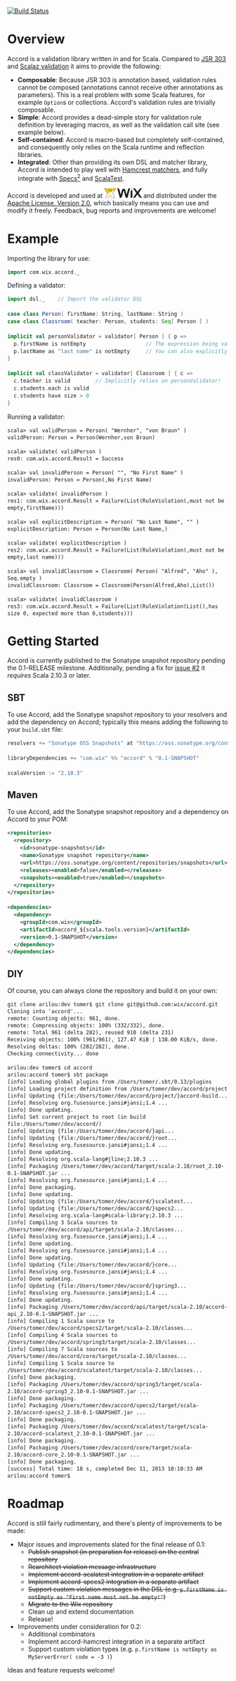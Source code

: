 [![Build Status](https://travis-ci.org/holograph/accord.png)](https://travis-ci.org/holograph/accord)

Overview
========

Accord is a validation library written in and for Scala. Compared to [JSR 303](http://jcp.org/en/jsr/detail?id=303) and [Scalaz validation](https://github.com/scalaz/scalaz/blob/scalaz-seven/core/src/main/scala/scalaz/Validation.scala) it aims to provide the following:

* __Composable__: Because JSR 303 is annotation based, validation rules cannot be composed (annotations cannot receive other annotations as parameters). This is a real problem with some Scala features, for example `Option`s or collections. Accord's validation rules are trivially composable.
* __Simple__: Accord provides a dead-simple story for validation rule definition by leveraging macros, as well as the validation call site (see example below).
* __Self-contained__: Accord is macro-based but completely self-contained, and consequently only relies on the Scala runtime and reflection libraries.
* __Integrated__: Other than providing its own DSL and matcher library, Accord is intended to play well with [Hamcrest matchers](https://github.com/hamcrest/JavaHamcrest), and fully integrate with [Specs<sup>2</sup>](http://etorreborre.github.io/specs2/) and [ScalaTest](http://www.scalatest.org/).

Accord is developed and used at [![Wix.com Logo](wix_logo.png)](http://www.wix.com) and distributed under the [Apache License, Version 2.0](http://www.apache.org/licenses/LICENSE-2.0), which basically means you can use and modify it freely. Feedback, bug reports and improvements are welcome!

Example
=======

Importing the library for use:

```scala
import com.wix.accord._
```

Defining a validator:

```scala
import dsl._    // Import the validator DSL

case class Person( firstName: String, lastName: String )
case class Classroom( teacher: Person, students: Seq[ Person ] )

implicit val personValidator = validator[ Person ] { p =>
  p.firstName is notEmpty                   // The expression being validated is resolved automatically, see below
  p.lastName as "last name" is notEmpty     // You can also explicitly describe the expression being validated
}

implicit val classValidator = validator[ Classroom ] { c =>
  c.teacher is valid        // Implicitly relies on personValidator!
  c.students.each is valid
  c.students have size > 0
}
```


Running a validator:

```
scala> val validPerson = Person( "Wernher", "von Braun" )
validPerson: Person = Person(Wernher,von Braun)

scala> validate( validPerson )
res0: com.wix.accord.Result = Success

scala> val invalidPerson = Person( "", "No First Name" )
invalidPerson: Person = Person(,No First Name)

scala> validate( invalidPerson )
res1: com.wix.accord.Result = Failure(List(RuleViolation(,must not be empty,firstName)))

scala> val explicitDescription = Person( "No Last Name", "" )
explicitDescription: Person = Person(No Last Name,)

scala> validate( explicitDescription )
res2: com.wix.accord.Result = Failure(List(RuleViolation(,must not be empty,last name)))

scala> val invalidClassroom = Classroom( Person( "Alfred", "Aho" ), Seq.empty )
invalidClassroom: Classroom = Classroom(Person(Alfred,Aho),List())

scala> validate( invalidClassroom )
res3: com.wix.accord.Result = Failure(List(RuleViolation(List(),has size 0, expected more than 0,students)))
```

Getting Started
===============

Accord is currently published to the Sonatype snapshot repository pending the 0.1-RELEASE milestone. Additionally, pending a fix for [issue #2](../../issues/2) it _requires_ Scala 2.10.3 or later.

SBT
---

To use Accord, add the Sonatype snapshot repository to your resolvers and add the dependency on Accord; typically this means adding the following to your `build.sbt` file:

```scala
resolvers += "Sonatype OSS Snapshots" at "https://oss.sonatype.org/content/repositories/snapshots"

libraryDependencies += "com.wix" %% "accord" % "0.1-SNAPSHOT"

scalaVersion := "2.10.3"
```

Maven
-----

To use Accord, add the Sonatype snapshot repository and a dependency on Accord to your POM:

```xml
<repositories>
  <repository>
    <id>sonatype-snapshots</id>
    <name>Sonatype snapshot repository</name>
    <url>https://oss.sonatype.org/content/repositories/snapshots</url>
    <releases><enabled>false</enabled></releases>
    <snapshots><enabled>true</enabled></snapshots>
  </repository>
</repositories>

<dependencies>
  <dependency>
    <groupId>com.wix</groupId>
    <artifactId>accord_${scala.tools.version}</artifactId>
    <version>0.1-SNAPSHOT</version>
  </dependency>
</dependencies>
```

DIY
---

Of course, you can always clone the repository and build it on your own:

```
git clone arilou:dev tomer$ git clone git@github.com:wix/accord.git
Cloning into 'accord'...
remote: Counting objects: 961, done.
remote: Compressing objects: 100% (332/332), done.
remote: Total 961 (delta 282), reused 910 (delta 231)
Receiving objects: 100% (961/961), 127.47 KiB | 138.00 KiB/s, done.
Resolving deltas: 100% (282/282), done.
Checking connectivity... done

arilou:dev tomer$ cd accord
arilou:accord tomer$ sbt package
[info] Loading global plugins from /Users/tomer/.sbt/0.13/plugins
[info] Loading project definition from /Users/tomer/dev/accord/project
[info] Updating {file:/Users/tomer/dev/accord/project/}accord-build...
[info] Resolving org.fusesource.jansi#jansi;1.4 ...
[info] Done updating.
[info] Set current project to root (in build file:/Users/tomer/dev/accord/)
[info] Updating {file:/Users/tomer/dev/accord/}api...
[info] Updating {file:/Users/tomer/dev/accord/}root...
[info] Resolving org.fusesource.jansi#jansi;1.4 ...
[info] Done updating.
[info] Resolving org.scala-lang#jline;2.10.3 ...
[info] Packaging /Users/tomer/dev/accord/target/scala-2.10/root_2.10-0.1-SNAPSHOT.jar ...
[info] Resolving org.fusesource.jansi#jansi;1.4 ...
[info] Done packaging.
[info] Done updating.
[info] Updating {file:/Users/tomer/dev/accord/}scalatest...
[info] Updating {file:/Users/tomer/dev/accord/}specs2...
[info] Resolving org.scala-lang#scala-library;2.10.3 ...
[info] Compiling 3 Scala sources to /Users/tomer/dev/accord/api/target/scala-2.10/classes...
[info] Resolving org.fusesource.jansi#jansi;1.4 ...
[info] Done updating.
[info] Resolving org.fusesource.jansi#jansi;1.4 ...
[info] Done updating.
[info] Updating {file:/Users/tomer/dev/accord/}core...
[info] Resolving org.fusesource.jansi#jansi;1.4 ...
[info] Done updating.
[info] Updating {file:/Users/tomer/dev/accord/}spring3...
[info] Resolving org.fusesource.jansi#jansi;1.4 ...
[info] Done updating.
[info] Packaging /Users/tomer/dev/accord/api/target/scala-2.10/accord-api_2.10-0.1-SNAPSHOT.jar ...
[info] Compiling 1 Scala source to /Users/tomer/dev/accord/specs2/target/scala-2.10/classes...
[info] Compiling 4 Scala sources to /Users/tomer/dev/accord/spring3/target/scala-2.10/classes...
[info] Compiling 7 Scala sources to /Users/tomer/dev/accord/core/target/scala-2.10/classes...
[info] Compiling 1 Scala source to /Users/tomer/dev/accord/scalatest/target/scala-2.10/classes...
[info] Done packaging.
[info] Packaging /Users/tomer/dev/accord/spring3/target/scala-2.10/accord-spring3_2.10-0.1-SNAPSHOT.jar ...
[info] Done packaging.
[info] Packaging /Users/tomer/dev/accord/specs2/target/scala-2.10/accord-specs2_2.10-0.1-SNAPSHOT.jar ...
[info] Done packaging.
[info] Packaging /Users/tomer/dev/accord/scalatest/target/scala-2.10/accord-scalatest_2.10-0.1-SNAPSHOT.jar ...
[info] Done packaging.
[info] Packaging /Users/tomer/dev/accord/core/target/scala-2.10/accord-core_2.10-0.1-SNAPSHOT.jar ...
[info] Done packaging.
[success] Total time: 18 s, completed Dec 11, 2013 10:10:33 AM
arilou:accord tomer$
```

Roadmap
=======

Accord is still fairly rudimentary, and there's plenty of improvements to be made:

* Major issues and improvements slated for the final release of 0.1:
    * ~~Publish snapshot (in preparation for release) on the central repository~~
    * ~~Rearchitect violation message infrastructure~~
    * ~~Implement accord-scalatest integration in a separate artifact~~
    * ~~Implement accord-specs2 integration in a separate artifact~~
    * ~~Support custom violation messages in the DSL (e.g. `p.firstName is notEmpty as "First name must not be empty!"`)~~
    * ~~Migrate to the Wix repository~~
    * Clean up and extend documentation
    * Release!
* Improvements under consideration for 0.2:
    * Additional combinators
    * Implement accord-hamcrest integration in a separate artifact
    * Support custom violation types (e.g. `p.firstName is notEmpty as MyServerError( code = -3 )`)

Ideas and feature requests welcome!


